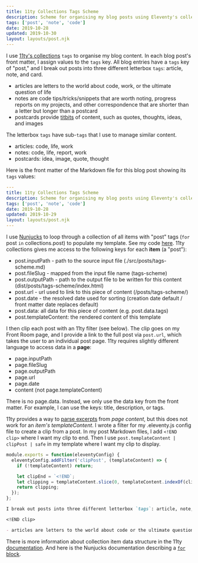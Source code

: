 ```yaml
---
title: 11ty Collections Tags Scheme
description: Scheme for organising my blog posts using Eleventy's collections tags
tags: ['post', 'note', 'code']
date: 2019-10-28
updated: 2019-10-30
layout: layouts/post.njk
---
```


I use [11ty's collections](https://www.11ty.io/docs/collections/ 'Eleventy static site generator documentation for collections') `tags` to organise my blog content. In each blog post's front matter, I assign values to the `tags` key. All blog entries have a `tags` key of "post," and I break out posts into three different letterbox `tags`: article, note, and card.

<!END clip>

- articles are letters to the world about code, work, or the ultimate question of life
- notes are code tips/tricks/snippets that are worth noting, progress reports on my projects, and other correspondence that are shorter than a letter but longer than a postcard
- postcards provide [titbits](https://chambers.co.uk/search/?query=titbit&title=thes 'Definition of titbits') of content, such as quotes, thoughts, ideas, and images

The letterbox `tags` have sub-`tags` that I use to manage similar content.

- articles: code, life, work
- notes: code, life, report, work
- postcards: idea, image, quote, thought

Here is the front matter of the Markdown file for this blog post showing its `tags` values:

```yaml
---
title: 11ty Collections Tags Scheme
description: Scheme for organising my blog posts using Eleventy's collections tags
tags: ['post', 'note', 'code']
date: 2019-10-28
updated: 2019-10-29
layout: layouts/post.njk
---

```

I use [Nunjucks](https://mozilla.github.io/nunjucks/ 'Nunjucks templating language for JavaScript') to loop through a collection of all items with "post" tags (`for` post `in` collections.post) to populate my template. See my code [here](https://github.com/ThwCorbin/toms-site/blob/master/src/_includes/partials/_posts.njk 'A collection using tags example from my GitHub repository'). 11ty collections gives me access to the following keys for each **item** (a "post"):

- post.inputPath - path to the source input file (./src/posts/tags-scheme.md)
- post.fileSlug - mapped from the input file name (tags-scheme)
- post.outputPath - path to the output file to be written for this content (dist/posts/tags-scheme/index.html)
- post.url - url used to link to this piece of content (/posts/tags-scheme/)
- post.date - the resolved date used for sorting (creation date default / front matter date replaces default)
- post.data: all data for this piece of content (e.g. post.data.tags)
- post.templateContent: the rendered content of this template

I then clip each post with an 11ty filter (see below). The clip goes on my Front Room page, and I provide a link to the full post via `post.url`, which takes the user to an individual post page. 11ty requires slightly different language to access data in a **page**:

- page.inputPath
- page.fileSlug
- page.outputPath
- page.url
- page.date
- content (not page.templateContent)

There is no page.data. Instead, we only use the data key from the front matter. For example, I can use the keys: title, description, or tags.

11ty provides a way to [parse excerpts](https://www.11ty.io/docs/data-frontmatter/#advanced%3A-customize-front-matter-parsing 'How to parse excerpts from content') from _page content_, but this does not work for an _item's templateContent_. I wrote a filter for my .eleventy.js config file to create a clip from a post. In my post Markdown files, I add `<!END clip>` where I want my clip to end. Then I use `post.templateContent | clipPost | safe` in my template where I want my clip to display.

```javascript
module.exports = function(eleventyConfig) {
  eleventyConfig.addFilter('clipPost', (templateContent) => {
    if (!templateContent) return;

    let clipEnd = `<!END`;
    let clipping = templateContent.slice(0, templateContent.indexOf(clipEnd));
    return clipping;
  });
};
```

```markdown
I break out posts into three different letterbox `tags`: article, note, and card.

<!END clip>

- articles are letters to the world about code or the ultimate question of life
```

There is more information about collection item data structure in the 11ty [documentation](https://www.11ty.io/docs/collections/#collection-item-data-structure 'Eleventy documentation'). And here is the Nunjucks documentation describing a [`for` block](https://mozilla.github.io/nunjucks/templating.html#for 'Nunjucks documentation').
